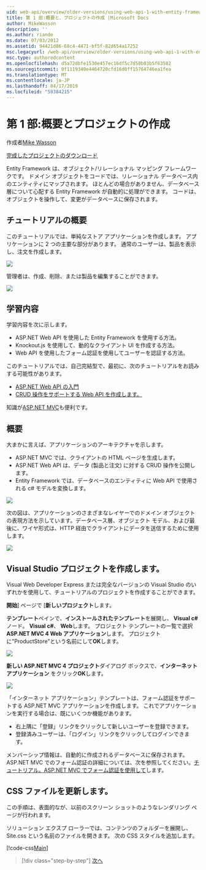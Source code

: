 ```yaml
---
uid: web-api/overview/older-versions/using-web-api-1-with-entity-framework-5/using-web-api-with-entity-framework-part-1
title: 第 1 部:概要と、プロジェクトの作成 |Microsoft Docs
author: MikeWasson
description: ''
ms.author: riande
ms.date: 07/03/2012
ms.assetid: 94421d86-68c4-4471-bf5f-82d654a17252
msc.legacyurl: /web-api/overview/older-versions/using-web-api-1-with-entity-framework-5/using-web-api-with-entity-framework-part-1
msc.type: authoredcontent
ms.openlocfilehash: d5a72dbfe1530e457ec16df5c7d50b03b5f63502
ms.sourcegitcommit: 0f1119340e4464720cfd16d0ff15764746ea1fea
ms.translationtype: MT
ms.contentlocale: ja-JP
ms.lasthandoff: 04/17/2019
ms.locfileid: "59384215"
---
```

# <a name="part-1-overview-and-creating-the-project"></a>第 1 部:概要とプロジェクトの作成

作成者[Mike Wasson](https://github.com/MikeWasson)

[完成したプロジェクトのダウンロード](http://code.msdn.microsoft.com/ASP-NET-Web-API-with-afa30545)

Entity Framework は、オブジェクト/リレーショナル マッピング フレームワークです。 ドメイン オブジェクトをコードでは、リレーショナル データベース内のエンティティにマップされます。 ほとんどの場合がありません、データベース層について心配する Entity Framework が自動的に処理ができます。 コードは、オブジェクトを操作して、変更がデータベースに保存されます。

## <a name="about-the-tutorial"></a>チュートリアルの概要

このチュートリアルでは、単純なストア アプリケーションを作成します。 アプリケーションに 2 つの主要な部分があります。 通常のユーザーは、製品を表示し、注文を作成します。

![](using-web-api-with-entity-framework-part-1/_static/image1.png)

管理者は、作成、削除、または製品を編集することができます。

![](using-web-api-with-entity-framework-part-1/_static/image2.png)

## <a name="skills-youll-learn"></a>学習内容

学習内容を次に示します。

- ASP.NET Web API を使用した Entity Framework を使用する方法。
- Knockout.js を使用して、動的なクライアント UI を作成する方法。
- Web API を使用したフォーム認証を使用してユーザーを認証する方法。

このチュートリアルでは、自己完結型で、最初に、次のチュートリアルをお読みする可能性があります。

- [ASP.NET Web API の入門](../../getting-started-with-aspnet-web-api/tutorial-your-first-web-api.md)
- [CRUD 操作をサポートする Web API を作成します。](../creating-a-web-api-that-supports-crud-operations.md)

知識が[ASP.NET MVC](../../../../mvc/index.md)も便利です。

## <a name="overview"></a>概要

大まかに言えば、アプリケーションのアーキテクチャを示します。

- ASP.NET MVC では、クライアントの HTML ページを生成します。
- ASP.NET Web API は、データ (製品と注文) に対する CRUD 操作を公開します。
- Entity Framework では、データベースのエンティティに Web API で使用される c# モデルを変換します。

![](using-web-api-with-entity-framework-part-1/_static/image3.png)

次の図は、アプリケーションのさまざまなレイヤーでのドメイン オブジェクトの表現方法を示しています。データベース層、オブジェクト モデル、および最後に、ワイヤ形式は、HTTP 経由でクライアントにデータを送信するために使用します。

![](using-web-api-with-entity-framework-part-1/_static/image4.png)

## <a name="create-the-visual-studio-project"></a>Visual Studio プロジェクトを作成します。

Visual Web Developer Express または完全なバージョンの Visual Studio のいずれかを使用して、チュートリアルのプロジェクトを作成することができます。

**開始**] ページで [**新しいプロジェクト**します。

**テンプレート**ペインで、**インストールされたテンプレート**を展開し、 **Visual c#** ノード。 **Visual c#**、 **Web**します。 プロジェクト テンプレートの一覧で選択**ASP.NET MVC 4 Web アプリケーション**します。 プロジェクトに"ProductStore"という名前にして**OK**します。

![](using-web-api-with-entity-framework-part-1/_static/image5.png)

**新しい ASP.NET MVC 4 プロジェクト**ダイアログ ボックスで、**インターネット アプリケーション** をクリック**OK**します。

![](using-web-api-with-entity-framework-part-1/_static/image6.png)

「インターネット アプリケーション」テンプレートは、フォーム認証をサポートする ASP.NET MVC アプリケーションを作成します。 これでアプリケーションを実行する場合は、既にいくつか機能があります。

- 右上隅に「登録」リンクをクリックして新しいユーザーを登録できます。
- 登録済みユーザーは、「ログイン」リンクをクリックしてログインできます。

メンバーシップ情報は、自動的に作成されるデータベースに保存されます。 ASP.NET MVC でのフォーム認証の詳細については、次を参照してください。[チュートリアル。ASP.NET MVC でフォーム認証を使用して](https://msdn.microsoft.com/library/ff398049(VS.98).aspx)します。

## <a name="update-the-css-file"></a>CSS ファイルを更新します。

この手順は、表面的なが、以前のスクリーン ショットのようなレンダリング ページが行われます。

ソリューション エクスプ ローラーでは、コンテンツのフォルダーを展開し、Site.css という名前のファイルを開きます。 次の CSS スタイルを追加します。

[!code-css[Main](using-web-api-with-entity-framework-part-1/samples/sample1.css)]

> [!div class="step-by-step"]
> [次へ](using-web-api-with-entity-framework-part-2.md)
